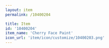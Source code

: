 ```yaml
---
layout: item
permalink: /10400204

title: Item
id: '10400204'
item_name: 'Cherry Face Paint'
icon_url: 'item/icon/customize/10400203.png'
---
```

